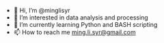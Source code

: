 - 👋 Hi, I’m @minglisyr
- 👀 I’m interested in data analysis and processing
- 🌱 I’m currently learning Python and BASH scripting
- 📫 How to reach me ming.li.syr@gmail.com

<!---
minglisyr/minglisyr is a ✨ special ✨ repository because its `README.md` (this file) appears on your GitHub profile.
You can click the Preview link to take a look at your changes.
--->
